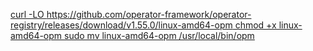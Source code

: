 [curl -LO https://github.com/operator-framework/operator-registry/releases/download/v1.55.0/linux-amd64-opm
chmod +x linux-amd64-opm
sudo mv linux-amd64-opm /usr/local/bin/opm
](https://catalog.redhat.com/software/containers/rhdh/rhdh-operator-bundle/64bfdcd740aa90644e579cc6?q=Red+Hat+Developer+Hub+operator&architecture=amd64&image=6840927b58e410e6224f54a5&container-tabs=gti&gti-tabs=get-the-source)
